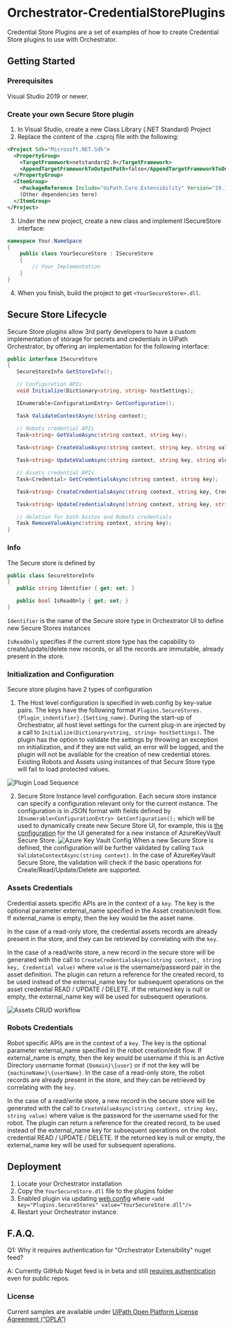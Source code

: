# Orchestrator-CredentialStorePlugins
 Credential Store Plugins are a set of examples of how to create Credential Store plugins to use with Orchestrator.

## Getting Started
 ### Prerequisites
  Visual Studio 2019 or newer.
  
 ### Create your own Secure Store plugin
  1. In Visual Studio, create a new Class Library (.NET Standard) Project
  2. Replace the content of the .csproj file with the following:
```xml
<Project Sdk="Microsoft.NET.Sdk">
  <PropertyGroup>
    <TargetFramework>netstandard2.0</TargetFramework>
    <AppendTargetFrameworkToOutputPath>false</AppendTargetFrameworkToOutputPath>
  </PropertyGroup>
  <ItemGroup>
    <PackageReference Include="UiPath.Core.Extensibility" Version="19.10" />
    (Other dependencies here)
  </ItemGroup>
</Project>
```
  3. Under the new project, create a new class and implement ISecureStore interface:
```csharp
namespace Your.NameSpace
{
    public class YourSecureStore : ISecureStore
    {
        // Your Implementation
    }
}
```
  4. When you finish, build the project to get `<YourSecureStore>.dll`.
 
 ## Secure Store Lifecycle
 Secure Store plugins allow 3rd party developers to have a custom implementation of storage for secrets and credentials in UiPath Orchestrator, by offering an implementation for the following interface:
 
 ```csharp
public interface ISecureStore
{
	SecureStoreInfo GetStoreInfo();

	// Configuration APIs
	void Initialize(Dictionary<string, string> hostSettings);

	IEnumerable<ConfigurationEntry> GetConfiguration();

	Task ValidateContextAsync(string context);

	// Robots credential APIs
	Task<string> GetValueAsync(string context, string key);
	
	Task<string> CreateValueAsync(string context, string key, string value);

	Task<string> UpdateValueAsync(string context, string key, string oldAugumentedKey, string value);

	// Assets credential APIs
	Task<Credential> GetCredentialsAsync(string context, string key);

	Task<string> CreateCredentialsAsync(string context, string key, Credential value);

	Task<string> UpdateCredentialsAsync(string context, string key, string oldAugumentedKey, Credential value);

	// deletion for both Asstes and Robots credentials
	Task RemoveValueAsync(string context, string key);
}
 ```
 ### Info 
 The Secure store is defined by 
 ```csharp
public class SecureStoreInfo
{
	public string Identifier { get; set; }

	public bool IsReadOnly { get; set; }
}
 ```
 
 `Identifier` is the name of the Secure store type in Orchestrator UI to define new Secure Stores instances
 
 `IsReadOnly` specifies if the current store type has the capability to create/update/delete new records, or all the records are immutable, already present in the store. 
 
 ### Initialization and Configuration
 Secure store plugins have 2 types of configuration
 1) The Host level configuration is specified in web.config by key-value pairs. The keys have the following format `Plugins.SecureStores.{Plugin_indentifier}.{Setting_name}`. During the start-up of Orchestrator, all host level settings for the current plug-in are injected by a call to `Initialize(Dictionary<string, string> hostSettings)`. The plugin has the option to validate the settings by throwing an exception on initialization, and if they are not valid, an error will be logged, and the plugin will not be available for the creation of new credential stores. Existing Robots and Assets using instances of that Secure Store type will fail to load protected values.
 
![Plugin Load Sequence](/docs/img/Pluggable.png)
 
 2) Secure Store Instance level configuration. Each secure store instance can specify a configuration relevant only for the current instance. The configuration is in JSON format with fields defined by `IEnumerable<ConfigurationEntry> GetConfiguration();` which will be used to dynamically create new Secure Store UI, for example, this is [the configuration](https://github.com/UiPath/Orchestrator-CredentialStorePlugins/blob/master/src/SecureStore.AzureKeyVault/AzureKeyVaultSecureStore.cs#L200) for the UI generated for a new instance of AzureKeyVault Secure Store.
 ![Azure Key Vault Config](/docs/img/SecureStoreConfig.PNG)
When a new Secure Store is defined, the configuration will be further validated by calling `Task ValidateContextAsync(string context)`. In the case of AzureKeyVault Secure Store, the validation will check if the basic operations for Create/Read/Update/Delete are supported. 
 
  ### Assets Credentials
  
Credential assets specific APIs are in the context of a `key`.  The key is the optional parameter external_name specified in the Asset creation/edit flow. If external_name is empty, then the key would be the asset name.

 In the case of a read-only store, the credential assets records are already present in the store, and they can be retrieved by correlating with the `key`.
 
 In the case of a read/write store, a new record in the secure store will be generated with the call to `CreateCredentialsAsync(string context, string key, Credential value)` where `value` is the username/password pair in the asset definition. The plugin can return a reference for the created record, to be used instead of the external_name key for subsequent operations on the asset credential READ / UPDATE / DELETE. If the returned key is null or empty, the external_name key will be used for subsequent operations.
 
 ![Assets CRUD workflow ](docs/img/Asset%20Diagram%20%5Bexternal%5D.png)
 
 ### Robots Credentials
 
 Robot specific APIs are in the context of a `key`.  The key is the optional parameter external_name specified in the robot creation/edit flow. If external_name is empty, then the key would be username if this is an Active Directory username format `{Domain}\{user}` or if not the key will be `{machineName}\{userName}`.
 In the case of a read-only store, the robot records are already present in the store, and they can be retrieved by correlating with the `key`.
 
 In the case of a read/write store, a new record in the secure store will be generated with the call to `CreateValueAsync(string context, string key, string value)` where value is the password for the username used for the robot. The plugin can return a reference for the created record, to be used instead of the external_name key for subsequent operations on the robot credential READ / UPDATE / DELETE. If the returned key is null or empty, the external_name key will be used for subsequent operations.
 

 ## Deployment
  1. Locate your Orchestrator installation
  2. Copy the `YourSecureStore.dll` file to the plugins folder
  3. Enabled plugin via updating [web.config](https://docs.uipath.com/orchestrator/v2019/docs/app-settings#section-password-vault) where
  `<add key="Plugins.SecureStores" value="YourSecureStore.dll"/>`
  4. Restart your Orchestrator instance.
  
  ## F.A.Q.
  Q1: Why it requires authentication for "Orchestrator Extensibility" nuget feed?
  
  A: Currently GitHub Nuget feed is in beta and still [requires authentication]( https://twitter.com/PhaniRajuyn/status/1128371149640019968) even for public repos.
  
  ### License
  Current samples are available under [UiPath Open Platform License Agreement (“OPLA”)](https://github.com/UiPath/Orchestrator-CredentialStorePlugins-Samples/blob/master/UiPath_Activity_License_Agreement.pdf)
